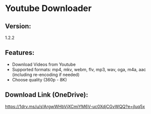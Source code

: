 # Youtube Downloader
## Version: 
1.2.2

## Features:
- Download Videos from Youtube
- Supported formats: mp4, mkv, webm, flv, mp3, wav, oga, m4a, aac (including re-encoding if needed)
- Choose quality (360p - 8K)

## Download Link (OneDrive):
https://1drv.ms/u/s!ArgwWHbVjXCmiYM6V-uc0XdjCGvWQQ?e=jluq5x
